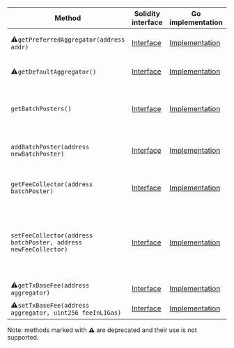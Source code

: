 <table>
  <thead>
    <tr>
      <th>Method</th>
      <th>Solidity interface</th>
      <th>Go implementation</th>
      <th>Description</th>
    </tr>
  </thead>
  <tbody>
    <tr>
      <td>
        ⚠️<code>getPreferredAggregator(address addr)</code>
      </td>
      <td>
        <a
          href="https://github.com/OffchainLabs/nitro-contracts/blob/9a6bfad2363322099d399698751551ff044c7a72/src/precompiles/ArbAggregator.sol#L14"
          target="_blank"
        >
          Interface
        </a>
      </td>
      <td>
        <a
          href="https://github.com/OffchainLabs/nitro/blob/v2.2.5/precompiles/ArbAggregator.go#L24"
          target="_blank"
        >
          Implementation
        </a>
      </td>
      <td>Deprecated: Do not use this method.</td>
    </tr>
    <tr>
      <td>
        ⚠️<code>getDefaultAggregator()</code>
      </td>
      <td>
        <a
          href="https://github.com/OffchainLabs/nitro-contracts/blob/9a6bfad2363322099d399698751551ff044c7a72/src/precompiles/ArbAggregator.sol#L18"
          target="_blank"
        >
          Interface
        </a>
      </td>
      <td>
        <a
          href="https://github.com/OffchainLabs/nitro/blob/v2.2.5/precompiles/ArbAggregator.go#L30"
          target="_blank"
        >
          Implementation
        </a>
      </td>
      <td>Deprecated: Do not use this method.</td>
    </tr>
    <tr>
      <td>
        <code>getBatchPosters()</code>
      </td>
      <td>
        <a
          href="https://github.com/OffchainLabs/nitro-contracts/blob/9a6bfad2363322099d399698751551ff044c7a72/src/precompiles/ArbAggregator.sol#L22"
          target="_blank"
        >
          Interface
        </a>
      </td>
      <td>
        <a
          href="https://github.com/OffchainLabs/nitro/blob/v2.2.5/precompiles/ArbAggregator.go#L35"
          target="_blank"
        >
          Implementation
        </a>
      </td>
      <td>GetBatchPosters gets the addresses of all current batch posters</td>
    </tr>
    <tr>
      <td>
        <code>addBatchPoster(address newBatchPoster)</code>
      </td>
      <td>
        <a
          href="https://github.com/OffchainLabs/nitro-contracts/blob/9a6bfad2363322099d399698751551ff044c7a72/src/precompiles/ArbAggregator.sol#L27"
          target="_blank"
        >
          Interface
        </a>
      </td>
      <td>
        <a
          href="https://github.com/OffchainLabs/nitro/blob/v2.2.5/precompiles/ArbAggregator.go#L39"
          target="_blank"
        >
          Implementation
        </a>
      </td>
      <td>Adds newBatchPoster as a batch poster</td>
    </tr>
    <tr>
      <td>
        <code>getFeeCollector(address batchPoster)</code>
      </td>
      <td>
        <a
          href="https://github.com/OffchainLabs/nitro-contracts/blob/9a6bfad2363322099d399698751551ff044c7a72/src/precompiles/ArbAggregator.sol#L32"
          target="_blank"
        >
          Interface
        </a>
      </td>
      <td>
        <a
          href="https://github.com/OffchainLabs/nitro/blob/v2.2.5/precompiles/ArbAggregator.go#L62"
          target="_blank"
        >
          Implementation
        </a>
      </td>
      <td>GetFeeCollector gets a batch poster's fee collector</td>
    </tr>
    <tr>
      <td>
        <code>setFeeCollector(address batchPoster, address newFeeCollector)</code>
      </td>
      <td>
        <a
          href="https://github.com/OffchainLabs/nitro-contracts/blob/9a6bfad2363322099d399698751551ff044c7a72/src/precompiles/ArbAggregator.sol#L38"
          target="_blank"
        >
          Interface
        </a>
      </td>
      <td>
        <a
          href="https://github.com/OffchainLabs/nitro/blob/v2.2.5/precompiles/ArbAggregator.go#L71"
          target="_blank"
        >
          Implementation
        </a>
      </td>
      <td>
        SetFeeCollector sets a batch poster's fee collector (caller must be the batch poster, its
        fee collector, or an owner)
      </td>
    </tr>
    <tr>
      <td>
        ⚠️<code>getTxBaseFee(address aggregator)</code>
      </td>
      <td>
        <a
          href="https://github.com/OffchainLabs/nitro-contracts/blob/9a6bfad2363322099d399698751551ff044c7a72/src/precompiles/ArbAggregator.sol#L43"
          target="_blank"
        >
          Interface
        </a>
      </td>
      <td>
        <a
          href="https://github.com/OffchainLabs/nitro/blob/v2.2.5/precompiles/ArbAggregator.go#L93"
          target="_blank"
        >
          Implementation
        </a>
      </td>
      <td>Deprecated: returns 0</td>
    </tr>
    <tr>
      <td>
        ⚠️<code>setTxBaseFee(address aggregator, uint256 feeInL1Gas)</code>
      </td>
      <td>
        <a
          href="https://github.com/OffchainLabs/nitro-contracts/blob/9a6bfad2363322099d399698751551ff044c7a72/src/precompiles/ArbAggregator.sol#L51"
          target="_blank"
        >
          Interface
        </a>
      </td>
      <td>
        <a
          href="https://github.com/OffchainLabs/nitro/blob/v2.2.5/precompiles/ArbAggregator.go#L99"
          target="_blank"
        >
          Implementation
        </a>
      </td>
      <td>Deprecated: does nothing</td>
    </tr>
  </tbody>
</table>
<p>Note: methods marked with ⚠️ are deprecated and their use is not supported.</p>
